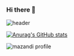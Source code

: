 ### Hi there 👋

![header](https://capsule-render.vercel.app/api?type=waving&color=random&height=300&section=header&text=Q's%20Github&fontSize=100)

[![Anurag's GitHub stats](https://github-readme-stats.vercel.app/api?username=Qyupang&show_icons=true&theme=merko)](https://github.com/Qyupang/github-readme-stats)

![mazandi profile](http://mazandi.herokuapp.com/api?handle=qyupang&theme=dark)
